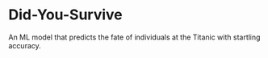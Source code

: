 # Did-You-Survive
An ML model that predicts the fate of individuals at the Titanic with startling accuracy.
